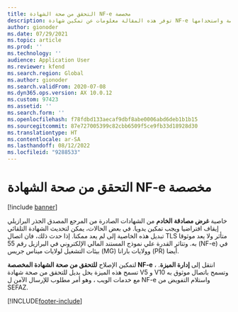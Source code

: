 ```yaml
---
title: التحقق من صحة الشهادة NF-e مخصصة
description: توفر هذه المقالة معلومات عن تمكين شهادة NF-e مخصصة واستخدامها.
author: gionoder
ms.date: 07/29/2021
ms.topic: article
ms.prod: ''
ms.technology: ''
audience: Application User
ms.reviewer: kfend
ms.search.region: Global
ms.author: gionoder
ms.search.validFrom: 2020-07-08
ms.dyn365.ops.version: AX 10.0.12
ms.custom: 97423
ms.assetid: ''
ms.search.form: ''
ms.openlocfilehash: f78fdbd133aecaf9dbf8abe0006abd6deb1b1b15
ms.sourcegitcommit: 87e727005399c82cbb6509f5ce9fb33d18928d30
ms.translationtype: HT
ms.contentlocale: ar-SA
ms.lasthandoff: 08/12/2022
ms.locfileid: "9288533"
---
```

# <a name="nf-e-custom-certificate-validation"></a>التحقق من صحة الشهادة NF-e مخصصة

[!include [banner](../includes/banner.md)]

خاصية **غرض مصادقة الخادم** من الشهادات الصادرة من المرجع المصدق الجذر البرازيلي إيقاف افتراضيا ويجب تمكين يدويا. في بعض الحالات، يمكن لتحديث الشهادة التلقائي تبديل هذه الخاصية إلى لم يعد ممكنا. إذا حدث ذلك، فان اتصال TLS متأثر ولا يعد موثوقا به. وتتاثر القدرة علي نموذج المستند المالي الإلكتروني في البرازيل رقم 55 (NF-e) في بيئات التشغيل لولايات ميناس جريس (MG) وولايات بارانا (PR) أيضا.

لتمكين الإصلاح **للتحقق من صحة الشهادة المخصصة NF-e** ، انتقل إلى **إدارة الميزة**. تسمح هذه الميزة بحل بديل للتحقق من صحة شهادة V5 و V10 وتسمح باتصال موثوق به مع خدمات الويب ، وهو أمر مطلوب للإرسال الآمن ل NF-e واستلام التفويض من SEFAZ.

[!INCLUDE[footer-include](../../includes/footer-banner.md)]
